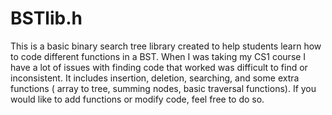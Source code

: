 BSTlib.h
========

This is a basic binary search tree library created to help students learn how to code different functions in a BST. When I was taking my CS1 course I have a lot of issues with finding code that worked was difficult to find or inconsistent. It includes insertion, deletion, searching, and some extra functions ( array to tree, summing nodes, basic traversal functions).  If you would like to add functions or modify code, feel free to do so.
